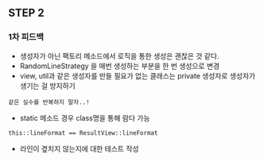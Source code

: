 ## STEP 2
### 1차 피드백
- 생성자가 아닌 팩토리 메소드에서 로직을 통한 생성은 괜찮은 것 같다.
- RandomLineStrategy 을 매번 생성하는 부분을 한 번 생성으로 변경
- view, util과 같은 생성자를 만들 필요가 없는 클래스는 private 생성자로 생성자가 생기는 걸 방지하기
```
같은 실수를 반복하지 말자..!
```
- static 메소드 경우 class명을 통해 람다 가능
```
this::lineFormat == ResultView::lineFormat
```
- 라인이 곂치지 않는지에 대한 테스트 작성
